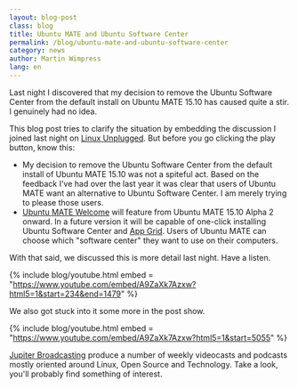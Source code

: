 ```yaml
---
layout: blog-post
class: blog
title: Ubuntu MATE and Ubuntu Software Center
permalink: /blog/ubuntu-mate-and-ubuntu-software-center
category: news
author: Martin Wimpress
lang: en
---
```


Last night I discovered that my decision to remove the Ubuntu Software Center
from the default install on Ubuntu MATE 15.10 has caused quite a stir. I genuinely
had no idea.

This blog post tries to clarify the situation by embedding the discussion I joined
last night on [Linux Unplugged](http://www.jupiterbroadcasting.com/show/linuxun/).
But before you go clicking the play button, know this:

  * My decision to remove the Ubuntu Software Center from the default install of Ubuntu
  MATE 15.10 was not a spiteful act. Based on the feedback I've had over the last year
  it was clear that users of Ubuntu MATE want an alternative to Ubuntu Software Center.
  I am merely trying to please those users.
  * [Ubuntu MATE Welcome](https://ubuntu-mate.community/t/ubuntu-mate-welcome-screen/1616) will
  feature from Ubuntu MATE 15.10 Alpha 2 onward. In a future version it will be capable of
  one-click installing Ubuntu Software Center and [App Grid](http://www.appgrid.org).
  Users of Ubuntu MATE can choose which "software center" they want to use on their computers.

With that said, we discussed this is more detail last night. Have a listen.

{% include blog/youtube.html
    embed = "https://www.youtube.com/embed/A9ZaXk7Azxw?html5=1&start=234&end=1479"
%}

We also got stuck into it some more in the post show.

{% include blog/youtube.html
    embed = "https://www.youtube.com/embed/A9ZaXk7Azxw?html5=1&start=5055"
%}

[Jupiter Broadcasting](http://www.jupiterbroadcasting.com/) produce a number
of weekly videocasts and podcasts mostly oriented around Linux, Open Source
and Technology. Take a look, you'll probably find something of interest.
